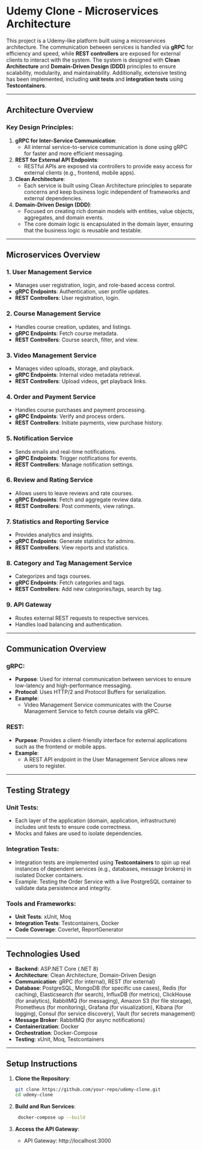 # Udemy Clone - Microservices Architecture

This project is a Udemy-like platform built using a microservices architecture. The communication between services is handled via **gRPC** for efficiency and speed, while **REST controllers** are exposed for external clients to interact with the system. The system is designed with **Clean Architecture** and **Domain-Driven Design (DDD)** principles to ensure scalability, modularity, and maintainability. Additionally, extensive testing has been implemented, including **unit tests** and **integration tests** using **Testcontainers**.

---

## Architecture Overview

### Key Design Principles:
1. **gRPC for Inter-Service Communication**: 
   - All internal service-to-service communication is done using gRPC for faster and more efficient messaging.
2. **REST for External API Endpoints**:
   - RESTful APIs are exposed via controllers to provide easy access for external clients (e.g., frontend, mobile apps).
3. **Clean Architecture**:
   - Each service is built using Clean Architecture principles to separate concerns and keep business logic independent of frameworks and external dependencies.
4. **Domain-Driven Design (DDD)**:
   - Focused on creating rich domain models with entities, value objects, aggregates, and domain events.
   - The core domain logic is encapsulated in the domain layer, ensuring that the business logic is reusable and testable.

---

## Microservices Overview

### 1. **User Management Service**
- Manages user registration, login, and role-based access control.
- **gRPC Endpoints**: Authentication, user profile updates.
- **REST Controllers**: User registration, login.

### 2. **Course Management Service**
- Handles course creation, updates, and listings.
- **gRPC Endpoints**: Fetch course metadata.
- **REST Controllers**: Course search, filter, and view.

### 3. **Video Management Service**
- Manages video uploads, storage, and playback.
- **gRPC Endpoints**: Internal video metadata retrieval.
- **REST Controllers**: Upload videos, get playback links.

### 4. **Order and Payment Service**
- Handles course purchases and payment processing.
- **gRPC Endpoints**: Verify and process orders.
- **REST Controllers**: Initiate payments, view purchase history.

### 5. **Notification Service**
- Sends emails and real-time notifications.
- **gRPC Endpoints**: Trigger notifications for events.
- **REST Controllers**: Manage notification settings.

### 6. **Review and Rating Service**
- Allows users to leave reviews and rate courses.
- **gRPC Endpoints**: Fetch and aggregate review data.
- **REST Controllers**: Post comments, view ratings.

### 7. **Statistics and Reporting Service**
- Provides analytics and insights.
- **gRPC Endpoints**: Generate statistics for admins.
- **REST Controllers**: View reports and statistics.

### 8. **Category and Tag Management Service**
- Categorizes and tags courses.
- **gRPC Endpoints**: Fetch categories and tags.
- **REST Controllers**: Add new categories/tags, search by tag.

### 9. **API Gateway**
- Routes external REST requests to respective services.
- Handles load balancing and authentication.

---

## Communication Overview

### gRPC:
- **Purpose**: Used for internal communication between services to ensure low-latency and high-performance messaging.
- **Protocol**: Uses HTTP/2 and Protocol Buffers for serialization.
- **Example**: 
  - Video Management Service communicates with the Course Management Service to fetch course details via gRPC.

### REST:
- **Purpose**: Provides a client-friendly interface for external applications such as the frontend or mobile apps.
- **Example**:
  - A REST API endpoint in the User Management Service allows new users to register.

---

## Testing Strategy

### Unit Tests:
- Each layer of the application (domain, application, infrastructure) includes unit tests to ensure code correctness.
- Mocks and fakes are used to isolate dependencies.

### Integration Tests:
- Integration tests are implemented using **Testcontainers** to spin up real instances of dependent services (e.g., databases, message brokers) in isolated Docker containers.
- Example: Testing the Order Service with a live PostgreSQL container to validate data persistence and integrity.

### Tools and Frameworks:
- **Unit Tests**: xUnit, Moq
- **Integration Tests**: Testcontainers, Docker
- **Code Coverage**: Coverlet, ReportGenerator

---

## Technologies Used
- **Backend**: ASP.NET Core (.NET 8)
- **Architecture**: Clean Architecture, Domain-Driven Design
- **Communication**: gRPC (for internal), REST (for external)
- **Database**: PostgreSQL, MongoDB (for specific use cases), Redis (for caching), Elasticsearch (for search), InfluxDB (for metrics), ClickHouse (for analytics), RabbitMQ (for messaging), Amazon S3 (for file storage), Prometheus (for monitoring), Grafana (for visualization), Kibana (for logging), Consul (for service discovery), Vault (for secrets management)
- **Message Broker**: RabbitMQ (for async notifications)
- **Containerization**: Docker
- **Orchestration**: Docker-Compose
- **Testing**: xUnit, Moq, Testcontainers

---

## Setup Instructions

1. **Clone the Repository**:
   ```bash
   git clone https://github.com/your-repo/udemy-clone.git
   cd udemy-clone

2. **Build and Run Services**:
   ```bash
	docker-compose up --build
	```

3. **Access the API Gateway**:
   - API Gateway: http://localhost:3000

